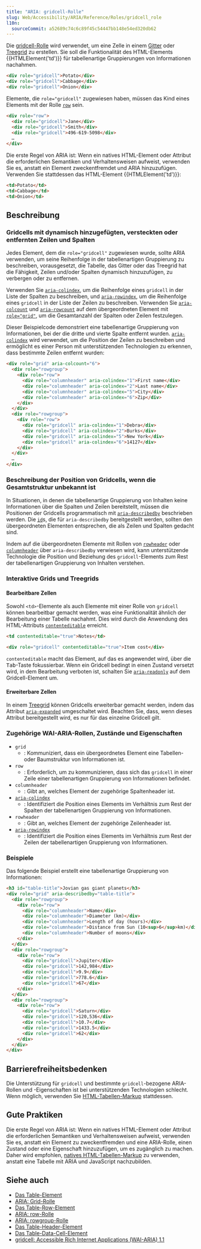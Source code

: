 ```yaml
---
title: "ARIA: gridcell-Rolle"
slug: Web/Accessibility/ARIA/Reference/Roles/gridcell_role
l10n:
  sourceCommit: a52689c74c6c89f45c54447bb148e54ed320db62
---
```


Die [gridcell-Rolle](https://www.w3.org/TR/wai-aria-1.1/#gridcell) wird verwendet, um eine Zelle in einem [Gitter](/de/docs/Web/Accessibility/ARIA/Reference/Roles/grid_role) oder [Treegrid](/de/docs/Web/Accessibility/ARIA/Reference/Roles/treegrid_role) zu erstellen. Sie soll die Funktionalität des HTML-Elements {{HTMLElement('td')}} für tabellenartige Gruppierungen von Informationen nachahmen.

```html
<div role="gridcell">Potato</div>
<div role="gridcell">Cabbage</div>
<div role="gridcell">Onion</div>
```

Elemente, die `role="gridcell"` zugewiesen haben, müssen das Kind eines Elements mit der Rolle [`row`](/de/docs/Web/Accessibility/ARIA/Reference/Roles/row_role) sein.

```html
<div role="row">
  <div role="gridcell">Jane</div>
  <div role="gridcell">Smith</div>
  <div role="gridcell">496-619-5098</div>
  …
</div>
```

Die erste Regel von ARIA ist: Wenn ein natives HTML-Element oder Attribut die erforderlichen Semantiken und Verhaltensweisen aufweist, verwenden Sie es, anstatt ein Element zweckentfremdet und ARIA hinzuzufügen. Verwenden Sie stattdessen das HTML-Element {{HTMLElement('td')}}:

```html
<td>Potato</td>
<td>Cabbage</td>
<td>Onion</td>
```

## Beschreibung

### Gridcells mit dynamisch hinzugefügten, versteckten oder entfernten Zeilen und Spalten

Jedes Element, dem die `role="gridcell"` zugewiesen wurde, sollte ARIA verwenden, um seine Reihenfolge in der tabellenartigen Gruppierung zu beschreiben, vorausgesetzt, die Tabelle, das Gitter oder das Treegrid hat die Fähigkeit, Zeilen und/oder Spalten dynamisch hinzuzufügen, zu verbergen oder zu entfernen.

Verwenden Sie [`aria-colindex`](/de/docs/Web/Accessibility/ARIA/Reference/Attributes/aria-colindex), um die Reihenfolge eines `gridcell` in der Liste der Spalten zu beschreiben, und [`aria-rowindex`](/de/docs/Web/Accessibility/ARIA/Reference/Attributes/aria-rowindex), um die Reihenfolge eines `gridcell` in der Liste der Zeilen zu beschreiben. Verwenden Sie [`aria-colcount`](/de/docs/Web/Accessibility/ARIA/Reference/Attributes/aria-colcount) und [`aria-rowcount`](/de/docs/Web/Accessibility/ARIA/Reference/Attributes/aria-rowcount) auf dem übergeordneten Element mit [`role="grid"`](/de/docs/Web/Accessibility/ARIA/Reference/Roles/grid_role), um die Gesamtanzahl der Spalten oder Zeilen festzulegen.

Dieser Beispielcode demonstriert eine tabellenartige Gruppierung von Informationen, bei der die dritte und vierte Spalte entfernt wurden. [`aria-colindex`](/de/docs/Web/Accessibility/ARIA/Reference/Attributes/aria-colindex) wird verwendet, um die Position der Zeilen zu beschreiben und ermöglicht es einer Person mit unterstützenden Technologien zu erkennen, dass bestimmte Zeilen entfernt wurden:

```html
<div role="grid" aria-colcount="6">
  <div role="rowgroup">
    <div role="row">
      <div role="columnheader" aria-colindex="1">First name</div>
      <div role="columnheader" aria-colindex="2">Last name</div>
      <div role="columnheader" aria-colindex="5">City</div>
      <div role="columnheader" aria-colindex="6">Zip</div>
    </div>
  </div>
  <div role="rowgroup">
    <div role="row">
      <div role="gridcell" aria-colindex="1">Debra</div>
      <div role="gridcell" aria-colindex="2">Burks</div>
      <div role="gridcell" aria-colindex="5">New York</div>
      <div role="gridcell" aria-colindex="6">14127</div>
    </div>
  </div>
  …
</div>
```

### Beschreibung der Position von Gridcells, wenn die Gesamtstruktur unbekannt ist

In Situationen, in denen die tabellenartige Gruppierung von Inhalten keine Informationen über die Spalten und Zeilen bereitstellt, müssen die Positionen der Gridcells programmatisch mit [`aria-describedby`](/de/docs/Web/Accessibility/ARIA/Reference/Attributes/aria-describedby) beschrieben werden. Die [`id`](/de/docs/Web/HTML/Global_attributes/id)s, die für `aria-describedby` bereitgestellt werden, sollten den übergeordneten Elementen entsprechen, die als Zeilen und Spalten gedacht sind.

Indem auf die übergeordneten Elemente mit Rollen von [`rowheader`](/de/docs/Web/Accessibility/ARIA/Reference/Roles/rowheader_role) oder [`columnheader`](/de/docs/Web/Accessibility/ARIA/Reference/Roles/columnheader_role) über `aria-describedby` verwiesen wird, kann unterstützende Technologie die Position und Beziehung des `gridcell`-Elements zum Rest der tabellenartigen Gruppierung von Inhalten verstehen.

### Interaktive Grids und Treegrids

#### Bearbeitbare Zellen

Sowohl `<td>`-Elemente als auch Elemente mit einer Rolle von `gridcell` können bearbeitbar gemacht werden, was eine Funktionalität ähnlich der Bearbeitung einer Tabelle nachahmt. Dies wird durch die Anwendung des HTML-Attributs [`contenteditable`](/de/docs/Web/HTML/Global_attributes/contenteditable) erreicht.

```html
<td contenteditable="true">Notes</td>

<div role="gridcell" contenteditable="true">Item cost</div>
```

`contenteditable` macht das Element, auf das es angewendet wird, über die <kbd>Tab</kbd>-Taste fokussierbar. Wenn ein Gridcell bedingt in einen Zustand versetzt wird, in dem Bearbeitung verboten ist, schalten Sie [`aria-readonly`](/de/docs/Web/Accessibility/ARIA/Reference/Attributes/aria-readonly) auf dem Gridcell-Element um.

#### Erweiterbare Zellen

In einem [Treegrid](/de/docs/Web/Accessibility/ARIA/Reference/Roles/treegrid_role) können Gridcells erweiterbar gemacht werden, indem das Attribut [`aria-expanded`](/de/docs/Web/Accessibility/ARIA/Reference/Attributes/aria-expanded) umgeschaltet wird. Beachten Sie, dass, wenn dieses Attribut bereitgestellt wird, es nur für das einzelne Gridcell gilt.

### Zugehörige WAI-ARIA-Rollen, Zustände und Eigenschaften

- `grid`
  - : Kommuniziert, dass ein übergeordnetes Element eine Tabellen- oder Baumstruktur von Informationen ist.
- `row`
  - : Erforderlich, um zu kommunizieren, dass sich das `gridcell` in einer Zeile einer tabellenartigen Gruppierung von Informationen befindet.
- `columnheader`
  - : Gibt an, welches Element der zugehörige Spaltenheader ist.
- [`aria-colindex`](/de/docs/Web/Accessibility/ARIA/Reference/Attributes/aria-colindex)
  - : Identifiziert die Position eines Elements im Verhältnis zum Rest der Spalten der tabellenartigen Gruppierung von Informationen.
- `rowheader`
  - : Gibt an, welches Element der zugehörige Zeilenheader ist.
- [`aria-rowindex`](/de/docs/Web/Accessibility/ARIA/Reference/Attributes/aria-rowindex)
  - : Identifiziert die Position eines Elements im Verhältnis zum Rest der Zeilen der tabellenartigen Gruppierung von Informationen.

### Beispiele

Das folgende Beispiel erstellt eine tabellenartige Gruppierung von Informationen:

```html
<h3 id="table-title">Jovian gas giant planets</h3>
<div role="grid" aria-describedby="table-title">
  <div role="rowgroup">
    <div role="row">
      <div role="columnheader">Name</div>
      <div role="columnheader">Diameter (km)</div>
      <div role="columnheader">Length of day (hours)</div>
      <div role="columnheader">Distance from Sun (10<sup>6</sup>km)</div>
      <div role="columnheader">Number of moons</div>
    </div>
  </div>
  <div role="rowgroup">
    <div role="row">
      <div role="gridcell">Jupiter</div>
      <div role="gridcell">142,984</div>
      <div role="gridcell">9.9</div>
      <div role="gridcell">778.6</div>
      <div role="gridcell">67</div>
    </div>
  </div>
  <div role="rowgroup">
    <div role="row">
      <div role="gridcell">Saturn</div>
      <div role="gridcell">120,536</div>
      <div role="gridcell">10.7</div>
      <div role="gridcell">1433.5</div>
      <div role="gridcell">62</div>
    </div>
  </div>
</div>
```

## Barrierefreiheitsbedenken

Die Unterstützung für `gridcell` und bestimmte `gridcell`-bezogene ARIA-Rollen und -Eigenschaften ist bei unterstützenden Technologien schlecht. Wenn möglich, verwenden Sie [HTML-Tabellen-Markup](/de/docs/Web/HTML/Element/table) stattdessen.

## Gute Praktiken

Die erste Regel von ARIA ist: Wenn ein natives HTML-Element oder Attribut die erforderlichen Semantiken und Verhaltensweisen aufweist, verwenden Sie es, anstatt ein Element zu zweckentfremden und eine ARIA-Rolle, einen Zustand oder eine Eigenschaft hinzuzufügen, um es zugänglich zu machen. Daher wird empfohlen, [natives HTML-Tabellen-Markup](/de/docs/Web/HTML/Element/table) zu verwenden, anstatt eine Tabelle mit ARIA und JavaScript nachzubilden.

## Siehe auch

- [Das Table-Element](/de/docs/Web/HTML/Element/table)
- [ARIA: Grid-Rolle](/de/docs/Web/Accessibility/ARIA/Reference/Roles/grid_role)
- [Das Table-Row-Element](/de/docs/Web/HTML/Element/tr)
- [ARIA: row-Rolle](/de/docs/Web/Accessibility/ARIA/Reference/Roles/row_role)
- [ARIA: rowgroup-Rolle](/de/docs/Web/Accessibility/ARIA/Reference/Roles/rowgroup_role)
- [Das Table-Header-Element](/de/docs/Web/HTML/Element/th)
- [Das Table-Data-Cell-Element](/de/docs/Web/HTML/Element/td)
- [gridcell: Accessible Rich Internet Applications (WAI-ARIA) 1.1](https://www.w3.org/TR/wai-aria-1.1/#gridcell)

